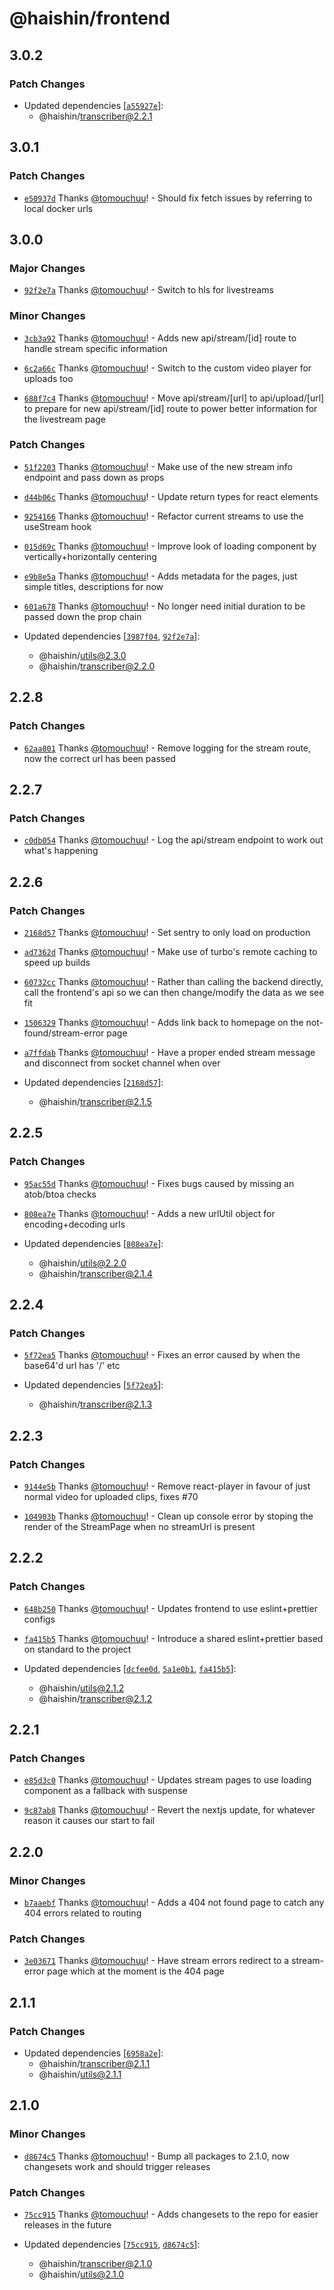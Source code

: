 # @haishin/frontend

## 3.0.2

### Patch Changes

- Updated dependencies [[`a55927e`](https://github.com/tomouchuu/haishin/commit/a55927e77752d19fa1b157105585086fe9c4b25d)]:
  - @haishin/transcriber@2.2.1

## 3.0.1

### Patch Changes

- [`e50937d`](https://github.com/tomouchuu/haishin/commit/e50937d986e676c8217ec9967de67ec27c9bef98) Thanks [@tomouchuu](https://github.com/tomouchuu)! - Should fix fetch issues by referring to local docker urls

## 3.0.0

### Major Changes

- [`92f2e7a`](https://github.com/tomouchuu/haishin/commit/92f2e7a1ea5e8c55f8f89320325538f2aeca831c) Thanks [@tomouchuu](https://github.com/tomouchuu)! - Switch to hls for livestreams

### Minor Changes

- [`3cb3a92`](https://github.com/tomouchuu/haishin/commit/3cb3a92e6f3507716ba0b0bef4dffb1456e5adfc) Thanks [@tomouchuu](https://github.com/tomouchuu)! - Adds new api/stream/[id] route to handle stream specific information

- [`6c2a66c`](https://github.com/tomouchuu/haishin/commit/6c2a66c10f64fce77fba9bd8a2ba21a8890028f4) Thanks [@tomouchuu](https://github.com/tomouchuu)! - Switch to the custom video player for uploads too

- [`688f7c4`](https://github.com/tomouchuu/haishin/commit/688f7c4b13b8910d8bd42774f2937c2712c27311) Thanks [@tomouchuu](https://github.com/tomouchuu)! - Move api/stream/[url] to api/upload/[url] to prepare for new api/stream/[id] route to power better information for the livestream page

### Patch Changes

- [`51f2203`](https://github.com/tomouchuu/haishin/commit/51f2203b5acbf29a75da629c562e659b45a7a7dd) Thanks [@tomouchuu](https://github.com/tomouchuu)! - Make use of the new stream info endpoint and pass down as props

- [`d44b06c`](https://github.com/tomouchuu/haishin/commit/d44b06c767107f6369427e991880a987dcc54fe7) Thanks [@tomouchuu](https://github.com/tomouchuu)! - Update return types for react elements

- [`9254166`](https://github.com/tomouchuu/haishin/commit/9254166a97a127434223f5ee94e797a2f2c7b6ce) Thanks [@tomouchuu](https://github.com/tomouchuu)! - Refactor current streams to use the useStream hook

- [`015d69c`](https://github.com/tomouchuu/haishin/commit/015d69c63a0b909d2dfbdd2daade0f523b948572) Thanks [@tomouchuu](https://github.com/tomouchuu)! - Improve look of loading component by vertically+horizontally centering

- [`e9b8e5a`](https://github.com/tomouchuu/haishin/commit/e9b8e5a47bb3d10f082248e3620d14f9e0f2cc28) Thanks [@tomouchuu](https://github.com/tomouchuu)! - Adds metadata for the pages, just simple titles, descriptions for now

- [`601a678`](https://github.com/tomouchuu/haishin/commit/601a67810cff9a2d51a75a70d7d891713de4ec79) Thanks [@tomouchuu](https://github.com/tomouchuu)! - No longer need initial duration to be passed down the prop chain

- Updated dependencies [[`3987f04`](https://github.com/tomouchuu/haishin/commit/3987f04762ef9377d8f23d9e29fc6da5901b4a86), [`92f2e7a`](https://github.com/tomouchuu/haishin/commit/92f2e7a1ea5e8c55f8f89320325538f2aeca831c)]:
  - @haishin/utils@2.3.0
  - @haishin/transcriber@2.2.0

## 2.2.8

### Patch Changes

- [`62aa801`](https://github.com/tomouchuu/haishin/commit/62aa8017a6977fd6a08b33945a8731e48b409415) Thanks [@tomouchuu](https://github.com/tomouchuu)! - Remove logging for the stream route, now the correct url has been passed

## 2.2.7

### Patch Changes

- [`c0db054`](https://github.com/tomouchuu/haishin/commit/c0db054e4c8c9e6b5e30f21b341c6bc62590d42d) Thanks [@tomouchuu](https://github.com/tomouchuu)! - Log the api/stream endpoint to work out what's happening

## 2.2.6

### Patch Changes

- [`2168d57`](https://github.com/tomouchuu/haishin/commit/2168d57ef63d6e98a011884f8e3280181c8b0ca0) Thanks [@tomouchuu](https://github.com/tomouchuu)! - Set sentry to only load on production

- [`ad7362d`](https://github.com/tomouchuu/haishin/commit/ad7362d07ed18a00933b4456a6ebf1af12a01db2) Thanks [@tomouchuu](https://github.com/tomouchuu)! - Make use of turbo's remote caching to speed up builds

- [`60732cc`](https://github.com/tomouchuu/haishin/commit/60732cc33572f2c884f86b1043c2a9f6c8ef54af) Thanks [@tomouchuu](https://github.com/tomouchuu)! - Rather than calling the backend directly, call the frontend's api so we can then change/modify the data as we see fit

- [`1506329`](https://github.com/tomouchuu/haishin/commit/150632921991818df8ca51c751f234fd194ecaf8) Thanks [@tomouchuu](https://github.com/tomouchuu)! - Adds link back to homepage on the not-found/stream-error page

- [`a7ffdab`](https://github.com/tomouchuu/haishin/commit/a7ffdab91d5899bf47a1ad037be40678733fb656) Thanks [@tomouchuu](https://github.com/tomouchuu)! - Have a proper ended stream message and disconnect from socket channel when over

- Updated dependencies [[`2168d57`](https://github.com/tomouchuu/haishin/commit/2168d57ef63d6e98a011884f8e3280181c8b0ca0)]:
  - @haishin/transcriber@2.1.5

## 2.2.5

### Patch Changes

- [`95ac55d`](https://github.com/tomouchuu/haishin/commit/95ac55dbbf72dd5fdc44cfdf98ba3cd9abc8785f) Thanks [@tomouchuu](https://github.com/tomouchuu)! - Fixes bugs caused by missing an atob/btoa checks

- [`808ea7e`](https://github.com/tomouchuu/haishin/commit/808ea7efea13c3eb2af4c18a431364041649a566) Thanks [@tomouchuu](https://github.com/tomouchuu)! - Adds a new urlUtil object for encoding+decoding urls

- Updated dependencies [[`808ea7e`](https://github.com/tomouchuu/haishin/commit/808ea7efea13c3eb2af4c18a431364041649a566)]:
  - @haishin/utils@2.2.0
  - @haishin/transcriber@2.1.4

## 2.2.4

### Patch Changes

- [`5f72ea5`](https://github.com/tomouchuu/haishin/commit/5f72ea5df9c91de31a06fd12d41c1ccf6fc5869c) Thanks [@tomouchuu](https://github.com/tomouchuu)! - Fixes an error caused by when the base64'd url has '/' etc

- Updated dependencies [[`5f72ea5`](https://github.com/tomouchuu/haishin/commit/5f72ea5df9c91de31a06fd12d41c1ccf6fc5869c)]:
  - @haishin/transcriber@2.1.3

## 2.2.3

### Patch Changes

- [`9144e5b`](https://github.com/tomouchuu/haishin/commit/9144e5b2e7829ebf198d5b9d8f5d4348f24788f5) Thanks [@tomouchuu](https://github.com/tomouchuu)! - Remove react-player in favour of just normal video for uploaded clips, fixes #70

- [`104903b`](https://github.com/tomouchuu/haishin/commit/104903bf001c0a269933e596e2f01eeb1f011083) Thanks [@tomouchuu](https://github.com/tomouchuu)! - Clean up console error by stoping the render of the StreamPage when no streamUrl is present

## 2.2.2

### Patch Changes

- [`648b250`](https://github.com/tomouchuu/haishin/commit/648b250c218f3c8f9f78e226f01ce0ae7e0da360) Thanks [@tomouchuu](https://github.com/tomouchuu)! - Updates frontend to use eslint+prettier configs

- [`fa415b5`](https://github.com/tomouchuu/haishin/commit/fa415b5a246a8b9ac9b3d86fcb2f27f6db5dd7fb) Thanks [@tomouchuu](https://github.com/tomouchuu)! - Introduce a shared eslint+prettier based on standard to the project

- Updated dependencies [[`dcfee0d`](https://github.com/tomouchuu/haishin/commit/dcfee0da98b53cfab379a845ca6f1946d7807283), [`5a1e0b1`](https://github.com/tomouchuu/haishin/commit/5a1e0b1717d9fcc4b3d355fe2c4d21054f53b473), [`fa415b5`](https://github.com/tomouchuu/haishin/commit/fa415b5a246a8b9ac9b3d86fcb2f27f6db5dd7fb)]:
  - @haishin/utils@2.1.2
  - @haishin/transcriber@2.1.2

## 2.2.1

### Patch Changes

- [`e85d3c0`](https://github.com/tomouchuu/haishin/commit/e85d3c04e80d5e051ed2c582ceb40e2c841ed136) Thanks [@tomouchuu](https://github.com/tomouchuu)! - Updates stream pages to use loading component as a fallback with suspense

- [`9c87ab8`](https://github.com/tomouchuu/haishin/commit/9c87ab8e55babec7ec8e1aa29af763b81e7105d8) Thanks [@tomouchuu](https://github.com/tomouchuu)! - Revert the nextjs update, for whatever reason it causes our start to fail

## 2.2.0

### Minor Changes

- [`b7aaebf`](https://github.com/tomouchuu/haishin/commit/b7aaebfb6ed87b44fce165b14d848ddf2cb69d1b) Thanks [@tomouchuu](https://github.com/tomouchuu)! - Adds a 404 not found page to catch any 404 errors related to routing

### Patch Changes

- [`3e03671`](https://github.com/tomouchuu/haishin/commit/3e036716cc7fbc84cc9cc0c08e29ac4b1e630d31) Thanks [@tomouchuu](https://github.com/tomouchuu)! - Have stream errors redirect to a stream-error page which at the moment is the 404 page

## 2.1.1

### Patch Changes

- Updated dependencies [[`6958a2e`](https://github.com/tomouchuu/haishin/commit/6958a2e9488b6d7ff13c228652571cbbfeecbba7)]:
  - @haishin/transcriber@2.1.1
  - @haishin/utils@2.1.1

## 2.1.0

### Minor Changes

- [`d8674c5`](https://github.com/tomouchuu/haishin/commit/d8674c5324615802fe8db8bd87272433e13d488b) Thanks [@tomouchuu](https://github.com/tomouchuu)! - Bump all packages to 2.1.0, now changesets work and should trigger releases

### Patch Changes

- [`75cc915`](https://github.com/tomouchuu/haishin/commit/75cc9157c32e348055223c831004db903bba5a6f) Thanks [@tomouchuu](https://github.com/tomouchuu)! - Adds changesets to the repo for easier releases in the future

- Updated dependencies [[`75cc915`](https://github.com/tomouchuu/haishin/commit/75cc9157c32e348055223c831004db903bba5a6f), [`d8674c5`](https://github.com/tomouchuu/haishin/commit/d8674c5324615802fe8db8bd87272433e13d488b)]:
  - @haishin/transcriber@2.1.0
  - @haishin/utils@2.1.0
